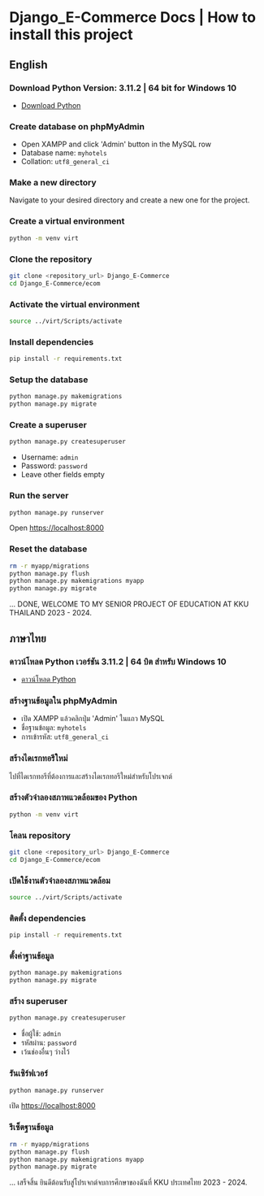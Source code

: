 # Django_E-Commerce Docs | How to install this project

## English

### Download Python Version: 3.11.2 | 64 bit for Windows 10
- [Download Python](https://www.python.org/ftp/python/3.11.2/python-3.11.2-amd64.exe)

### Create database on phpMyAdmin
- Open XAMPP and click 'Admin' button in the MySQL row
- Database name: `myhotels`
- Collation: `utf8_general_ci`

### Make a new directory
Navigate to your desired directory and create a new one for the project.

### Create a virtual environment
```sh
python -m venv virt
```

### Clone the repository
```sh
git clone <repository_url> Django_E-Commerce
cd Django_E-Commerce/ecom
```

### Activate the virtual environment
```sh
source ../virt/Scripts/activate
```

### Install dependencies
```sh
pip install -r requirements.txt
```

### Setup the database
```sh
python manage.py makemigrations
python manage.py migrate
```

### Create a superuser
```sh
python manage.py createsuperuser
```
- Username: `admin`
- Password: `password`
- Leave other fields empty

### Run the server
```sh
python manage.py runserver
```
Open [https://localhost:8000](https://localhost:8000)

### Reset the database
```sh
rm -r myapp/migrations
python manage.py flush
python manage.py makemigrations myapp
python manage.py migrate
```

... DONE, WELCOME TO MY SENIOR PROJECT OF EDUCATION AT KKU THAILAND 2023 - 2024.

## ภาษาไทย

### ดาวน์โหลด Python เวอร์ชัน 3.11.2 | 64 บิต สำหรับ Windows 10
- [ดาวน์โหลด Python](https://www.python.org/ftp/python/3.11.2/python-3.11.2-amd64.exe)

### สร้างฐานข้อมูลใน phpMyAdmin
- เปิด XAMPP แล้วคลิกปุ่ม 'Admin' ในแถว MySQL
- ชื่อฐานข้อมูล: `myhotels`
- การเข้ารหัส: `utf8_general_ci`

### สร้างไดเรกทอรีใหม่
ไปที่ไดเรกทอรีที่ต้องการและสร้างไดเรกทอรีใหม่สำหรับโปรเจกต์

### สร้างตัวจำลองสภาพแวดล้อมของ Python
```sh
python -m venv virt
```

### โคลน repository
```sh
git clone <repository_url> Django_E-Commerce
cd Django_E-Commerce/ecom
```

### เปิดใช้งานตัวจำลองสภาพแวดล้อม
```sh
source ../virt/Scripts/activate
```

### ติดตั้ง dependencies
```sh
pip install -r requirements.txt
```

### ตั้งค่าฐานข้อมูล
```sh
python manage.py makemigrations
python manage.py migrate
```

### สร้าง superuser
```sh
python manage.py createsuperuser
```
- ชื่อผู้ใช้: `admin`
- รหัสผ่าน: `password`
- เว้นช่องอื่นๆ ว่างไว้

### รันเซิร์ฟเวอร์
```sh
python manage.py runserver
```
เปิด [https://localhost:8000](https://localhost:8000)

### รีเซ็ตฐานข้อมูล
```sh
rm -r myapp/migrations
python manage.py flush
python manage.py makemigrations myapp
python manage.py migrate
```

... เสร็จสิ้น ยินดีต้อนรับสู่โปรเจกต์จบการศึกษาของฉันที่ KKU ประเทศไทย 2023 - 2024.
